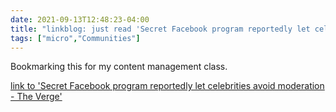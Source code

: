 ```yaml
---
date: 2021-09-13T12:48:23-04:00
title: "linkblog: just read 'Secret Facebook program reportedly let celebrities avoid moderation - The Verge'"
tags: ["micro","Communities"]
---
```

Bookmarking this for my content management class.
 
[link to 'Secret Facebook program reportedly let celebrities avoid moderation - The Verge'](https://www.theverge.com/2021/9/13/22671565/facebook-xcheck-moderation-system-high-profile-exemptions)
